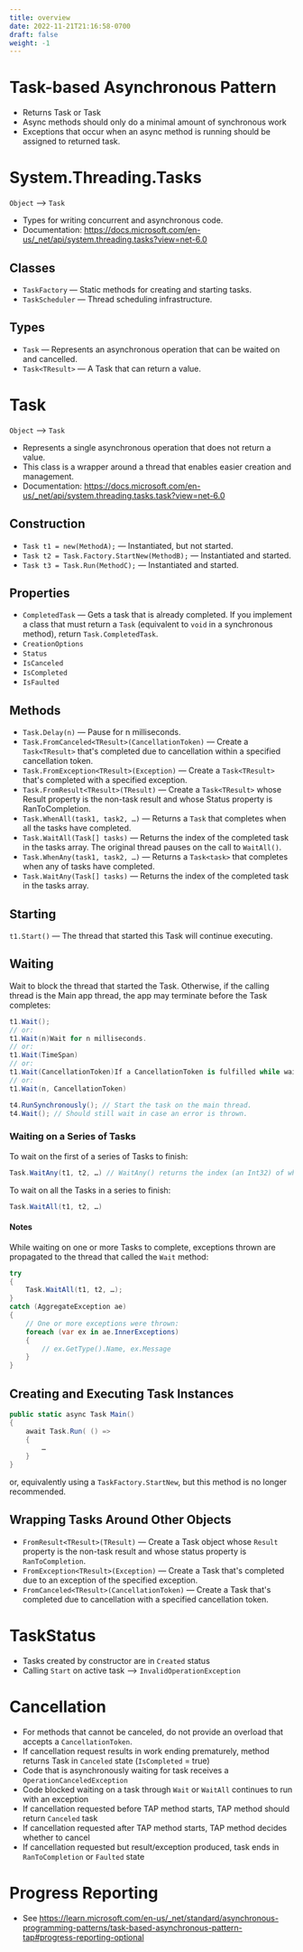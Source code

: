 ```yaml
---
title: overview
date: 2022-11-21T21:16:58-0700
draft: false
weight: -1
---
```

# Task-based Asynchronous Pattern
- Returns Task or Task<T>
- Async methods should only do a minimal amount of synchronous work
- Exceptions that occur when an async method is running should be assigned to returned task.

# System.Threading.Tasks
`Object` –> `Task`  
- Types for writing concurrent and asynchronous code.
- Documentation: https://docs.microsoft.com/en-us/_net/api/system.threading.tasks?view=net-6.0

## Classes
- `TaskFactory` — Static methods for creating and starting tasks.
- `TaskScheduler` — Thread scheduling infrastructure.

## Types
- `Task` — Represents an asynchronous operation that can be waited on and cancelled.
- `Task<TResult>` — A Task that can return a value.

# Task
`Object` –> `Task`  
- Represents a single asynchronous operation that does not return a value.  
- This class is a wrapper around a thread that enables easier creation and management.  
- Documentation: https://docs.microsoft.com/en-us/_net/api/system.threading.tasks.task?view=net-6.0

## Construction
- `Task t1 = new(MethodA);` — Instantiated, but not started.
- `Task t2 = Task.Factory.StartNew(MethodB);` — Instantiated and started.
- `Task t3 = Task.Run(MethodC);` — Instantiated and started.

## Properties
- `CompletedTask` — Gets a task that is already completed. If you implement a class that must return a `Task` (equivalent to `void` in a synchronous method), return `Task.CompletedTask`.
- `CreationOptions`
- `Status`
- `IsCanceled`
- `IsCompleted`
- `IsFaulted`

## Methods
- `Task.Delay(n)` — Pause for n milliseconds.
- `Task.FromCanceled<TResult>(CancellationToken)` — Create a `Task<TResult>` that's completed due to cancellation within a specified cancellation token.
- `Task.FromException<TResult>(Exception)` — Create a `Task<TResult>` that's completed with a specified exception.
- `Task.FromResult<TResult>(TResult)` — Create a `Task<TResult>` whose Result property is the non-task result and whose Status property is RanToCompletion.
- `Task.WhenAll(task1, task2, …)` — Returns a `Task` that completes when all the tasks have completed.
- `Task.WaitAll(Task[] tasks)` — Returns the index of the completed task in the tasks array. The original thread pauses on the call to `WaitAll()`.
- `Task.WhenAny(task1, task2, …)` — Returns a `Task<task>` that completes when any of tasks have completed.
- `Task.WaitAny(Task[] tasks)` — Returns the index of the completed task in the tasks array.

## Starting
`t1.Start()` — The thread that started this Task will continue executing.

## Waiting
Wait to block the thread that started the Task. Otherwise, if the calling thread is the Main app thread, the app may terminate before the Task completes:
```cs
t1.Wait();
// or:
t1.Wait(n)Wait for n milliseconds.
// or:
t1.Wait(TimeSpan)
// or:
t1.Wait(CancellationToken)If a CancellationToken is fulfilled while waiting, OperationCanceledException is thrown.
// or:
t1.Wait(n, CancellationToken)

t4.RunSynchronously(); // Start the task on the main thread.
t4.Wait(); // Should still wait in case an error is thrown.
```

### Waiting on a Series of Tasks
To wait on the first of a series of Tasks to finish:
```cs
Task.WaitAny(t1, t2, …) // WaitAny() returns the index (an Int32) of which Task in the list finished.
```
To wait on all the Tasks in a series to finish:
```cs
Task.WaitAll(t1, t2, …)
```

#### Notes
While waiting on one or more Tasks to complete, exceptions thrown are propagated to the thread that called the `Wait` method:
```cs
try
{
    Task.WaitAll(t1, t2, …);
}
catch (AggregateException ae)
{
    // One or more exceptions were thrown:
    foreach (var ex in ae.InnerExceptions)
    {
        // ex.GetType().Name, ex.Message
    }
}
```
## Creating and Executing Task Instances
```cs
public static async Task Main()
{
    await Task.Run( () =>
    {
        …
    }
}
```
or, equivalently using a `TaskFactory.StartNew`, but this method is no longer recommended.

## Wrapping Tasks Around Other Objects
- `FromResult<TResult>(TResult)` — Create a Task<TResult> object whose `Result` property is the non-task result and whose status property is `RanToCompletion`.
- `FromException<TResult>(Exception)` — Create a Task<TResult> that's completed due to an exception of the specified exception.
- `FromCanceled<TResult>(CancellationToken)` — Create a Task that's completed due to cancellation with a specified cancellation token.

# TaskStatus
- Tasks created by constructor are in `Created` status
- Calling `Start` on active task —> `InvalidOperationException`

# Cancellation
- For methods that cannot be canceled, do not provide an overload that accepts a `CancellationToken`.
- If cancellation request results in work ending prematurely, method returns Task in `Canceled` state (`IsCompleted` = true)
- Code that is asynchronously waiting for task receives a `OperationCanceledException`
- Code blocked waiting on a task through `Wait` or `WaitAll` continues to run with an exception
- If cancellation requested before TAP method starts, TAP method should return `Canceled` task
- If cancellation requested after TAP method starts, TAP method decides whether to cancel
- If cancellation requested but result/exception produced, task ends in `RanToCompletion` or `Faulted` state

# Progress Reporting
- See https://learn.microsoft.com/en-us/_net/standard/asynchronous-programming-patterns/task-based-asynchronous-pattern-tap#progress-reporting-optional
